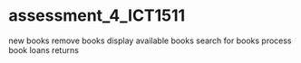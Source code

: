 # assessment_4_ICT1511


new books
remove books
display available books
search for books
process book loans
returns 